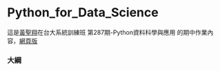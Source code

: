 # Python_for_Data_Science

這是[黃聖翔](https://www.facebook.com/profile.php?id=100001348802783)在台大系統訓練班 第287期-Python資料科學與應用 的期中作業內容，[網頁版](https://jshuang0520.github.io/Python_for_Data_Science_HW/)


### 大綱


